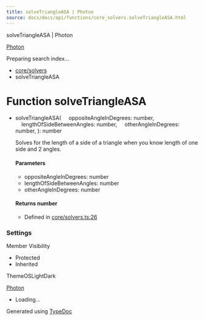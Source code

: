 ```yaml
---
title: solveTriangleASA | Photon
source: docs/docs/api/functions/core_solvers.solveTriangleASA.html
---
```


solveTriangleASA | Photon

[Photon](../index.html)




Preparing search index...

* [core/solvers](../modules/core_solvers.html)
* solveTriangleASA

# Function solveTriangleASA

* solveTriangleASA(
      oppositeAngleInDegrees: number,
      lengthOfSideBetweenAngles: number,
      otherAngleInDegrees: number,
  ): number

  Solves for the length of a side of a triangle when you know length of one side and 2 angles.

  #### Parameters

  + oppositeAngleInDegrees: number
  + lengthOfSideBetweenAngles: number
  + otherAngleInDegrees: number

  #### Returns number

  + Defined in [core/solvers.ts:26](https://github.com/mwhite454/photon/blob/main/packages/photon/src/core/solvers.ts#L26)

### Settings

Member Visibility

* Protected
* Inherited

ThemeOSLightDark

[Photon](../index.html)

* Loading...

Generated using [TypeDoc](https://typedoc.org/)
